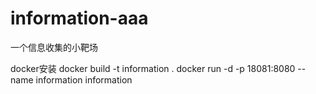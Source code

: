# information-aaa
一个信息收集的小靶场

docker安装
docker build -t information .
docker run -d -p 18081:8080 --name information information

